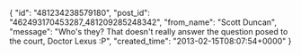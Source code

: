  {
   "id": "481234238579180",
   "post_id": "462493170453287_481209285248342",
   "from_name": "Scott Duncan",
   "message": "Who's they? That doesn't really answer the question posed to the court, Doctor Lexus :P",
   "created_time": "2013-02-15T08:07:54+0000"
 }
